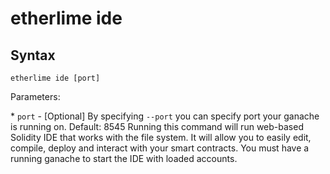 # etherlime ide

## Syntax

```text
etherlime ide [port]
```

Parameters:

\* `port` - \[Optional\] By specifying `--port` you can specify port your ganache is running on. Default: 8545 Running this command will run web-based Solidity IDE that works with the file system. It will allow you to easily edit, compile, deploy and interact with your smart contracts. You must have a running ganache to start the IDE with loaded accounts.

